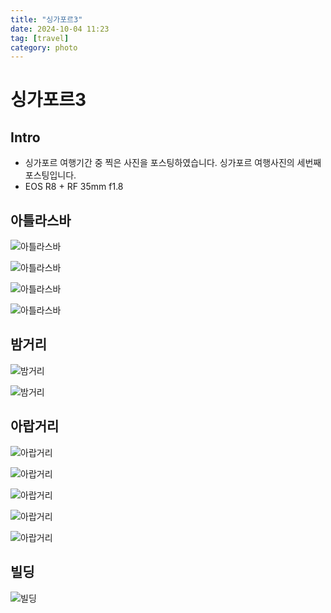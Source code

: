 ```yaml
---
title: "싱가포르3"
date: 2024-10-04 11:23
tag: [travel]
category: photo
---
```


# 싱가포르3

## Intro

- 싱가포르 여행기간 중 찍은 사진을 포스팅하였습니다. 싱가포르 여행사진의 세번째 포스팅입니다.
- EOS R8 + RF 35mm f1.8

## 아틀라스바

![아틀라스바](https://j93.es/api/image/photo/singapore-3/1-아틀라스바1.jpg)

![아틀라스바](https://j93.es/api/image/photo/singapore-3/1-아틀라스바2.jpg)

![아틀라스바](https://j93.es/api/image/photo/singapore-3/1-아틀라스바3.jpg)

![아틀라스바](https://j93.es/api/image/photo/singapore-3/1-아틀라스바4.jpg)

## 밤거리

![밤거리](https://j93.es/api/image/photo/singapore-3/2-밤거리1.jpg)

![밤거리](https://j93.es/api/image/photo/singapore-3/2-밤거리2.jpg)

## 아랍거리

![아랍거리](https://j93.es/api/image/photo/singapore-3/3-아랍거리1.jpg)

![아랍거리](https://j93.es/api/image/photo/singapore-3/3-아랍거리2.jpg)

![아랍거리](https://j93.es/api/image/photo/singapore-3/3-아랍거리3.jpg)

![아랍거리](https://j93.es/api/image/photo/singapore-3/3-아랍거리4.jpg)

![아랍거리](https://j93.es/api/image/photo/singapore-3/3-아랍거리5.jpg)

## 빌딩

![빌딩](https://j93.es/api/image/photo/singapore-3/4-빌딩.jpg)
